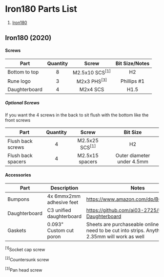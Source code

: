 # Iron180 Parts List

1. [Iron180](#iron180-2020)

## Iron180 (2020) <a name="iron180-2020"></a>
#### Screws
| Part | Quantity | Screw | Bit Size/Notes |
| --- | :---: | :---: | :---: |
| Bottom to top | 8 | M2.5x10 SCS<sup>[1]</sup> | H2
| Rune logo | 3 | M2x3 PHS<sup>[3]</sup> | Phillips #1
| Daughterboard | 4 | M2x4 SCS | H1.5

##### Optional Screws
If you want the 4 screws in the back to sit flush with the bottom like the front screws

| Part | Quantity | Screw | Bit Size |
| --- | :---: | :---: | :---: |
| Flush back screws | 4 | M2.5x25 SCS<sup>[1]</sup> | H2
| Flush back spacers | 4 | M2.5x15 spacers | Outer diameter under 4.5mm


#### Accessories
| Part | Description | Notes |
| ---- | --- | --- |
| Bumpons | 4x 6mmx2mm adhesive feet | https://www.amazon.com/dp/B06XCNM69B
| Daughterboard | C3 unified daughterboard | https://github.com/ai03-2725/Unified-Daughterboard
| Gaskets | 0.093" Custom cut poron | Sheets are purchaseable online, but will need to be cut into strips. Anything 1.5mm - 2.35mm will work as well


<sup>[1]</sup>Socket cap screw

<sup>[2]</sup>Countersunk screw

<sup>[3]</sup>Pan head screw
